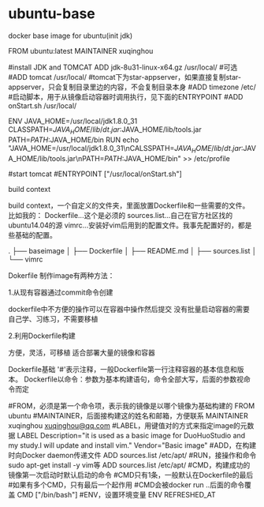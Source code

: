 # ubuntu-base
docker base image for ubuntu(init jdk)

FROM ubuntu:latest
MAINTAINER xuqinghou

#install JDK and TOMCAT
ADD jdk-8u31-linux-x64.gz  /usr/local/
#可选
#ADD tomcat /usr/local/     #tomcat下为star-appserver，如果直接复制star-appserver，只会复制目录里边的内容，不会复制目录本身
#ADD timezone /etc/
#启动脚本，用于从镜像启动容器时调用执行，见下面的ENTRYPOINT
#ADD onStart.sh /usr/local/

ENV JAVA_HOME=/usr/local/jdk1.8.0_31 CLASSPATH=$JAVA_HOME/lib/dt.jar:$JAVA_HOME/lib/tools.jar PATH=$PATH:$JAVA_HOME/bin
RUN echo "JAVA_HOME=/usr/local/jdk1.8.0_31\nCALSSPATH=$JAVA_HOME/lib/dt.jar:$JAVA_HOME/lib/tools.jar\nPATH=$PATH:$JAVA_HOME/bin" >> /etc/profile

#start tomcat
#ENTRYPOINT ["/usr/local/onStart.sh"]










build context

build context，一个自定义的文件夹，里面放置Dockerfile和一些需要的文件。
比如我的：
Dockerfile...这个是必须的
sources.list...自己在官方社区找的ubuntu14.04的源
vimrc...安装好vim后用到的配置文件。我事先配置好的，都是些基础的配置。

.
├── baseimage
│   ├── Dockerfile
│   ├── README.md
│   ├── sources.list
│   └── vimrc


Dokerfile
制作image有两种方法：

1.从现有容器通过commit命令创建

  dockerfile中不方便的操作可以在容器中操作然后提交
  没有批量启动容器的需要
  自己学、习练习，不需要移植

2.利用Dockerfile构建

  方便，灵活，可移植
  适合部署大量的镜像和容器
  
  
Dockerfile基础
  '#'表示注释，一般Dockerfile第一行注释容器的基本信息和版本。
  Dockerfile以命令：参数为基本构建语句，命令全部大写，后面的参数视命令而定
  
#FROM，必须是第一个命令项，表示我的镜像是以哪个镜像为基础构建的
FROM ubuntu
#MAINTAINER，后面接构建这的姓名和邮箱，方便联系
MAINTAINER xuqinghou <xuqinghou@qq.com>
#LABEL，用键值对的方式来指定image的元数据
LABEL Description="it is used as a basic image for DuoHuoStudio and my study.I will update and install vim." Vendor="Basic image"
#ADD，在构建时向Docker daemon传递文件
ADD sources.list /etc/apt/
#RUN，接操作和命令sudo apt-get install -y vim等
ADD sources.list /etc/apt/ 
#CMD，构建成功的镜像第一次启动时默认启动的命令
#CMD只有1条，一般默认在Dockerfile的最后
#如果有多个CMD，只有最后一个起作用
#CMD会被docker run ..后面的命令覆盖
CMD ["/bin/bash"]
#ENV，设置环境变量
ENV REFRESHED_AT









